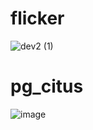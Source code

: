 # flicker
![dev2 (1)](https://github.com/nguyentrungduc134/flicker/assets/86754554/7ff911da-47af-47cd-8f56-c6a545bbaffa)  
# pg_citus  
![image](https://github.com/nguyentrungduc134/flicker/assets/86754554/4a540466-d172-4301-bc75-2ad729b73fe5)





